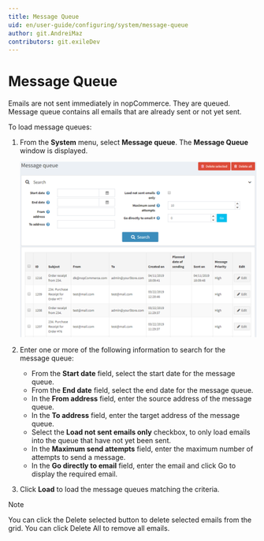 ```yaml
---
title: Message Queue
uid: en/user-guide/configuring/system/message-queue
author: git.AndreiMaz
contributors: git.exileDev
---
```


# Message Queue

Emails are not sent immediately in nopCommerce. They are queued. Message queue contains all emails that are already sent or not yet sent.

To load message queues:

1. From the **System** menu, select **Message queue**. The **Message Queue** window is displayed.

    ![Message queue](_static/message-queue/message-queue.png)
1. Enter one or more of the following information to search for the message queue:
    * From the **Start date** field, select the start date for the message queue.
    * From the **End date** field, select the end date for the message queue.
    * In the **From address** field, enter the source address of the message queue.
    * In the **To address** field, enter the target address of the message queue.
    * Select the **Load not sent emails only** checkbox, to only load emails into the queue that have not yet been sent.
    * In the **Maximum send attempts** field, enter the maximum number of attempts to send a message.
    * In the **Go directly to email** field, enter the email and click Go to display the required email.
1. Click **Load** to load the message queues matching the criteria.

> [!NOTE]
>
> You can click the Delete selected button to delete selected emails from the grid. You can click Delete All to remove all emails.
